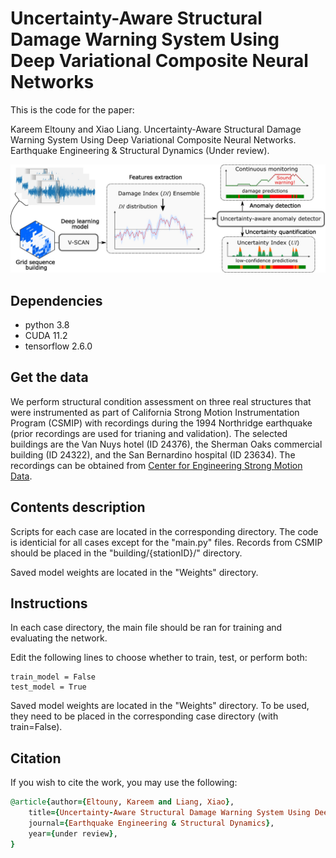 # Uncertainty-Aware Structural Damage Warning System Using Deep Variational Composite Neural Networks
This is the code for the paper:

Kareem Eltouny and Xiao Liang. Uncertainty-Aware Structural Damage Warning System Using Deep Variational Composite Neural Networks. Earthquake Engineering & Structural Dynamics (Under review).


![overview](https://github.com/keltouny/vscan/blob/main/figures/overview.jpg)

## Dependencies
- python 3.8
- CUDA 11.2
- tensorflow 2.6.0

## Get the data
We perform structural condition assessment on three real structures that were instrumented as part of California Strong Motion Instrumentation Program (CSMIP) with recordings during the 1994 Northridge earthquake (prior recordings are used for trianing and validation).
The selected buildings are the Van Nuys hotel (ID 24376), the Sherman Oaks commercial building (ID 24322), and the San Bernardino hospital (ID 23634).
The recordings can be obtained from [Center for Engineering Strong Motion Data](https://www.strongmotioncenter.org/).

## Contents description
Scripts for each case are located in the corresponding directory. The code is identicial for all cases except for the "main.py" files.
Records from CSMIP should be placed in the "building/{stationID}/" directory.

Saved model weights are located in the "Weights" directory.

## Instructions

In each case directory, the main file should be ran for training and evaluating the network.

Edit the following lines to choose whether to train, test, or perform both:

```
train_model = False
test_model = True
```

Saved model weights are located in the "Weights" directory. To be used, they need to be placed in the corresponding case directory (with train=False).


## Citation
If you wish to cite the work, you may use the following:
```ruby
@article{author={Eltouny, Kareem and Liang, Xiao},
    title={Uncertainty-Aware Structural Damage Warning System Using Deep Variational Composite Neural Networks},
    journal={Earthquake Engineering & Structural Dynamics},
    year={under review},
}
```

